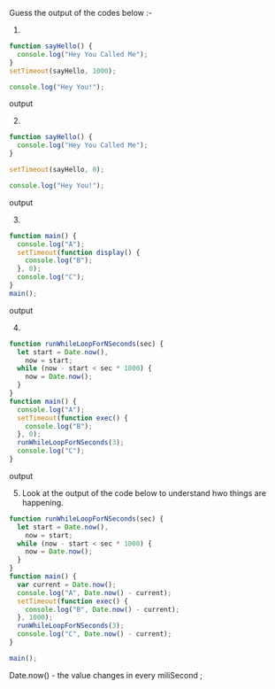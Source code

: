 Guess the output of the codes below :-

1.
```js
function sayHello() {
  console.log("Hey You Called Me");
}
setTimeout(sayHello, 1000);

console.log("Hey You!");
```


 output
<!-- Hey you
      .
      .
    1000 ms 
      .
      .
Hey you called me  -->
2.
```js
function sayHello() {
  console.log("Hey You Called Me");
}

setTimeout(sayHello, 0);

console.log("Hey You!");
```
 output
<!-- Hey You
      .
     0ms
      .
Hey You Called Me -->

3.
```js
function main() {
  console.log("A");
  setTimeout(function display() {
    console.log("B");
  }, 0);
  console.log("C");
}
main();
```
 output
 <!-- A
      C
      .
     0ms
      .
      B -->
 

4.
```js
function runWhileLoopForNSeconds(sec) {
  let start = Date.now(),
    now = start;
  while (now - start < sec * 1000) {
    now = Date.now();
  }
}
function main() {
  console.log("A");
  setTimeout(function exec() {
    console.log("B");
  }, 0);
  runWhileLoopForNSeconds(3);
  console.log("C");
}
```

output
  <!-- A
       .
       .
    3000ms
       .
       .
       C
       B -->


5. Look at the output of the code below to understand hwo things are happening.

```js
function runWhileLoopForNSeconds(sec) {
  let start = Date.now(),
    now = start;
  while (now - start < sec * 1000) {
    now = Date.now();
  }
}
function main() {
  var current = Date.now();
  console.log("A", Date.now() - current); 
  setTimeout(function exec() {
    console.log("B", Date.now() - current);
  }, 1000);
  runWhileLoopForNSeconds(3);
  console.log("C", Date.now() - current);
}

main();

```
  Date.now() - the value changes in every miliSecond ;

